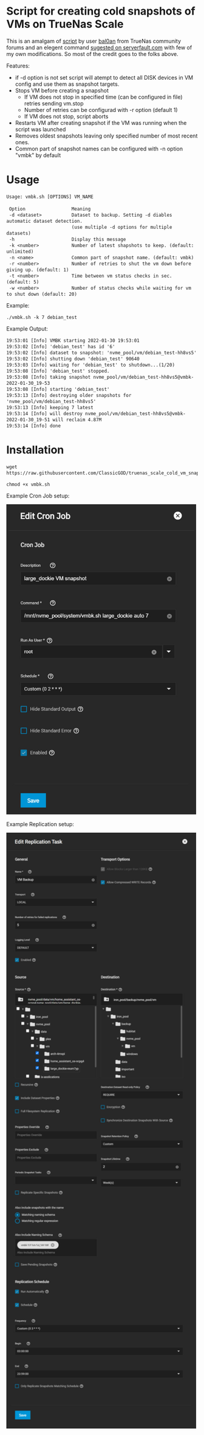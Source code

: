 # Script for creating cold snapshots of VMs on TrueNas Scale

This is an amalgam of [script](https://www.truenas.com/community/threads/backup-bhyve-windows-vm.85705/post-601264) by user [bal0an](https://www.truenas.com/community/members/bal0an.22184/) from TrueNas community forums and an elegent command [sugested on serverfault.com](https://serverfault.com/a/340846) with few of my own modifications. So most of the credit goes to the folks above. 

Features:
* if -d option is not set script will atempt to detect all DISK devices in VM config and use them as snapshot targets.
* Stops VM before creating a snapshot
  * If VM does not stop in specified time (can be configured in file) retries sending vm.stop
  * Number of retries can be configurad with -r option (default 1)
  * If VM does not stop, script aborts
* Restarts VM after creating snapshot if the VM was running when the script was launched
* Removes oldest snapshots leaving only specified number of most recent ones.
* Common part of snapshot names can be configured with -n option "vmbk" by default

# Usage
```
Usage: vmbk.sh [OPTIONS] VM_NAME

 Option                 Meaning
 -d <dataset>           Dataset to backup. Setting -d diables automatic dataset detection.
                        (use multiple -d options for multiple datasets)
 -h                     Display this message
 -k <number>            Number of latest shapshots to keep. (default: unlimited)
 -n <name>              Common part of snapshot name. (default: vmbk)
 -r <number>            Number of retries to shut the vm down before giving up. (default: 1)
 -t <number>            Time between vm status checks in sec. (default: 5)
 -w <number>            Number of status checks while waiting for vm to shut down (default: 20)
```

Example:
```
./vmbk.sh -k 7 debian_test
```

Example Output:
```
19:53:01 [Info] VMBK starting 2022-01-30 19:53:01
19:53:02 [Info] 'debian_test' has id '6'
19:53:02 [Info] dataset to snapshot: 'nvme_pool/vm/debian_test-hh8vs5'
19:53:02 [Info] shutting down 'debian_test' 90640
19:53:03 [Info] waiting for 'debian_test' to shutdown...(1/20)
19:53:08 [Info] 'debian_test' stopped.
19:53:08 [Info] taking snapshot nvme_pool/vm/debian_test-hh8vs5@vmbk-2022-01-30_19-53
19:53:08 [Info] starting 'debian_test'
19:53:13 [Info] destroying older snapshots for 'nvme_pool/vm/debian_test-hh8vs5'
19:53:13 [Info] keeping 7 latest
19:53:14 [Info] will destroy nvme_pool/vm/debian_test-hh8vs5@vmbk-2022-01-30_19-51 will reclaim 4.87M
19:53:14 [Info] done
```

# Installation

```
wget https://raw.githubusercontent.com/ClassicGOD/truenas_scale_cold_vm_snap/main/vmbk.sh
```
```
chmod +x vmbk.sh
```
Example Cron Job setup:

<img src="/images/vmbk_cron_job_example.jpg" width="500">

Example Replication setup:

<img src="/images/vmbk_replication_example.jpg" width="500">

